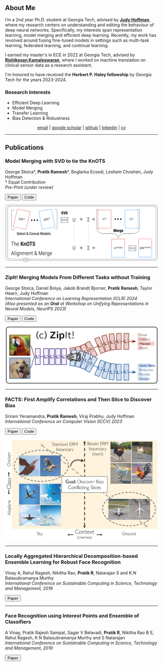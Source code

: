 ## **About Me**

I’m a 2nd year Ph.D. student at Georgia Tech, advised by **[Judy Hoffman](https://faculty.cc.gatech.edu/~judy/)**, where my research centers on understanding and editing the behaviour of deep neural networks. Specifically, my interests span representation learning, model merging and efficient deep learning. Recently, my work has revolved around fusing fine-tuned models in settings such as multi-task learning, federated learning, and continual learning. 

I earned my master's in ECE in 2022 at Georgia Tech, advised by **[Rishikesan Kamaleswaran](https://bioinformatics.gatech.edu/rishikesan-kamaleswaran)**, where I worked on machine translation on clinical sensor data as a research assistant. 

I'm honored to have received the **Herbert P. Haley fellowship** by Georgia Tech for the years 2023-2024.

### **Research Interests**
- Efficient Deep Learning
- Model Merging
- Transfer Learning
- Bias Detection & Robustness

<p align="center">  
  <a href="mailto:pratikramesh@gatech.edu">email</a> |  
  <a href="https://scholar.google.com/citations?user=zJyuMYgAAAAJ&hl=en">google scholar</a> |  
  <a href="https://github.com/pratikramesh1">github</a> |  
  <a href="https://www.linkedin.com/in/pratik-ramesh-234471114/">linkedin</a> |  
  <a href="https://1drv.ms/b/s!Agzx62GYs0WOkSk_9jxloA_r43BL?e=BWc7IE">cv</a>  
</p>

---

## **Publications**

### **Model Merging with SVD to tie the KnOTS**
George Stoica\*, **Pratik Ramesh**\*, Boglarka Ecsedi, Leshem Choshen, Judy Hoffman  
\* Equal Contribution  
_Pre-Print (under review)_

<div class="actions button-container">
    <div class="button-group">
        <button onclick="window.location.href='https://arxiv.org/pdf/2410.19735'" class="button">Paper</button>
        <button onclick="window.location.href='https://github.com/gstoica27/KnOTS'" class="button">Code</button>
    </div>
</div>

![KnOTS](/assets/KnOTS_225ppi.png)

---

### **ZipIt! Merging Models From Different Tasks without Training**
George Stoica, Daniel Bolya, Jakob Brandt Bjorner, **Pratik Ramesh**, Taylor Hearn, Judy Hoffman  
_International Conference on Learning Representation (ICLR) 2024_  
_(Also presented as an **Oral** at Workshop on Unifying Representations in Neural Models, NeurIPS 2023)_

<div class="actions button-container">
    <div class="button-group">
        <button onclick="window.location.href='https://arxiv.org/pdf/2305.03053.pdf'" class="button">Paper</button>
        <button onclick="window.location.href='https://github.com/gstoica27/ZipIt'" class="button">Code</button>
    </div>
</div>

![ZipIt](/assets/Zipit_teaserfig.png)

---

### **FACTS: First Amplify Correlations and Then Slice to Discover Bias**
Sriram Yenamandra, **Pratik Ramesh**, Viraj Prabhu, Judy Hoffman  
_International Conference on Computer Vision (ICCV) 2023_

<div class="actions button-container">
    <div class="button-group">
        <button onclick="window.location.href='https://openaccess.thecvf.com/content/ICCV2023/papers/Yenamandra_FACTS_First_Amplify_Correlations_and_Then_Slice_to_Discover_Bias_ICCV_2023_paper.pdf'" class="button">Paper</button>
        <button onclick="window.location.href='https://github.com/yvsriram/FACTS'" class="button">Code</button>
    </div>
</div>

![FACTS](/assets/FACTS_teaserfig.jpg)

---

### **Locally Aggregated Hierarchical Decomposition-based Ensemble Learning for Robust Face Recognition**
Vinay A, Rahul Ragesh, Nikitha Rao, **Pratik R**, Natarajan S and K.N Balasubramanya Murthy  
_International Conference on Sustainable Computing in Science, Technology and Management, 2019_

<button onclick="window.location.href='https://papers.ssrn.com/sol3/papers.cfm?abstract_id=3358174'" class="button">Paper</button>

---

### **Face Recognition using Interest Points and Ensemble of Classifiers**
A Vinay, Pratik Rajesh Sampat, Sagar V Belavadi, **Pratik R**, Nikitha Rao B S, Rahul Ragesh, K N Balasubramanya Murthy and S Natarajan  
_International Conference on Sustainable Computing in Science, Technology and Management, 2019_

<button onclick="window.location.href='https://papers.ssrn.com/sol3/papers.cfm?abstract_id=3358174'" class="button">Paper</button>
